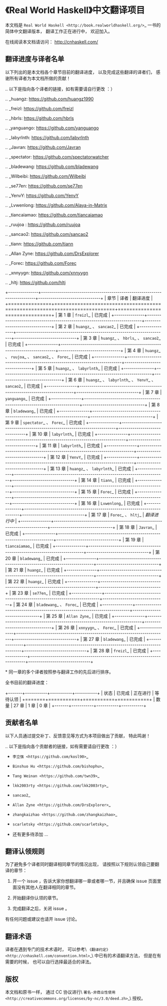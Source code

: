 《Real World Haskell》中文翻译项目
=======================================

本文档是 `Real World Haskell <http://book.realworldhaskell.org/>`_ 一书的简体中文翻译版本， 翻译工作正在进行中， 欢迎加入。

在线阅读本文档请访问： http://cnhaskell.com/


翻译进度与译者名单
--------------------------

以下列出的是本文档各个章节目前的翻译进度，
以及完成这些翻译的译者们，
感谢所有译者为本文档所做的贡献！

.. 以下是指向各个译者的链接，如有需要请自行更改 ：）

.. _huangz: https://github.com/huangz1990

.. _freizl: https://github.com/freizl

.. _hbrls: https://github.com/hbrls

.. _yanguango: https://github.com/yanguango

.. _labyrlnth: https://github.com/labyrlnth

.. _Javran: https://github.com/Javran

.. _spectator: https://github.com/spectatorwatcher

.. _bladewang: https://github.com/bladewang

.. _Wilbeibi: https://github.com/Wilbeibi

.. _se77en: https://github.com/se77en

.. _YenvY: https://github.com/YenvY

.. _Lvwenlong: https://github.com/Alaya-in-Matrix

.. _tiancaiamao: https://github.com/tiancaiamao

.. _ruujoa : https://github.com/ruujoa

.. _sancao2: https://github.com/sancao2

.. _tiann: https://github.com/tiann

.. _Allan Zyne: https://github.com/DrsExplorer

.. _Forec: https://github.com/Forec

.. _xnnyygn: https://github.com/xnnyygn

.. _hltj: https://github.com/hltj

+---------------+---------------------------------------------------------------------------+-------------------------------+
| 章节          | 译者                                                                      | 翻译进度                      |
+===============+===========================================================================+===============================+
| 第 1 章       | `freizl`_                                                                 | 已完成                        |
+---------------+---------------------------------------------------------------------------+-------------------------------+
| 第 2 章       | `huangz`_ 、 `sancao2`_                                                   | 已完成                        |
+---------------+---------------------------------------------------------------------------+-------------------------------+
| 第 3 章       | `huangz`_ 、 `hbrls`_ 、 `sancao2`_                                       | 已完成                        |
+---------------+---------------------------------------------------------------------------+-------------------------------+
| 第 4 章       | `huangz`_ 、 `ruujoa`_ 、 `sancao2`_ 、 `Forec`_                          | 已完成                        |
+---------------+---------------------------------------------------------------------------+-------------------------------+
| 第 5 章       | `huangz`_ 、 `labyrlnth`_                                                 | 已完成                        |
+---------------+---------------------------------------------------------------------------+-------------------------------+
| 第 6 章       | `huangz`_ 、 `labyrlnth`_ 、 `YenvY`_ 、 `sancao2`_                       | 已完成                        |
+---------------+---------------------------------------------------------------------------+-------------------------------+
| 第 7 章       | `yanguango`_                                                              | 已完成                        |
+---------------+---------------------------------------------------------------------------+-------------------------------+
| 第 8 章       | `bladewang`_                                                              | 已完成                        |
+---------------+---------------------------------------------------------------------------+-------------------------------+
| 第 9 章       | `spectator`_ 、 `Forec`_                                                  | 已完成                        |
+---------------+---------------------------------------------------------------------------+-------------------------------+
| 第 10 章      | `labyrlnth`_                                                              | 已完成                        |
+---------------+---------------------------------------------------------------------------+-------------------------------+
| 第 11 章      | `labyrlnth`_                                                              | 已完成                        |
+---------------+---------------------------------------------------------------------------+-------------------------------+
| 第 12 章      | `YenvY`_                                                                  | 已完成                        |
+---------------+---------------------------------------------------------------------------+-------------------------------+
| 第 13 章      | `huangz`_ 、 `labyrlnth`_                                                 | 已完成                        |
+---------------+---------------------------------------------------------------------------+-------------------------------+
| 第 14 章      | `tiann`_                                                                  | 已完成                        |
+---------------+---------------------------------------------------------------------------+-------------------------------+
| 第 15 章      | `Forec`_                                                                  | 已完成                        |
+---------------+---------------------------------------------------------------------------+-------------------------------+
| 第 16 章      | `Lvwenlong`_                                                              | 已完成                        |
+---------------+---------------------------------------------------------------------------+-------------------------------+
| 第 17 章      | `Forec`_ 、 `hltj`_                                                       | *翻译进行中*                  |
+---------------+---------------------------------------------------------------------------+-------------------------------+
| 第 18 章      | `Javran`_                                                                 | 已完成                        |
+---------------+---------------------------------------------------------------------------+-------------------------------+
| 第 19 章      | `tiancaiamao`_                                                            | 已完成                        |
+---------------+---------------------------------------------------------------------------+-------------------------------+
| 第 20 章      | `bladewang`_                                                              | 已完成                        |
+---------------+---------------------------------------------------------------------------+-------------------------------+
| 第 21 章      | `huangz`_                                                                 | 已完成                        |
+---------------+---------------------------------------------------------------------------+-------------------------------+
| 第 22 章      | `huangz`_                                                                 | 已完成                        |
+---------------+---------------------------------------------------------------------------+-------------------------------+
| 第 23 章      | `se77en`_                                                                 | 已完成                        |
+---------------+---------------------------------------------------------------------------+-------------------------------+
| 第 24 章      | `bladewang`_ 、 `Forec`_                                                  | 已完成                        |
+---------------+---------------------------------------------------------------------------+-------------------------------+
| 第 25 章      | `Allan Zyne`_                                                             | 已完成                        |
+---------------+---------------------------------------------------------------------------+-------------------------------+
| 第 26 章      | `xnnyygn`_ 、 `Forec`_                                                    | 已完成                        |
+---------------+---------------------------------------------------------------------------+-------------------------------+
| 第 27 章      | `bladewang`_                                                              | 已完成                        |
+---------------+---------------------------------------------------------------------------+-------------------------------+
| 第 28 章      | `freizl`_                                                                 | 已完成                        |
+---------------+---------------------------------------------------------------------------+-------------------------------+

\* 同一章的多个译者按照参与翻译工作的先后进行排序。

全书目前的翻译进度：

+-------+-----------+-----------+-----------+
| 状态  | 已完成    | 正在进行  | 等待认领  |
+=======+===========+===========+===========+
| 数量  | 27 章     | 1 章      | 0 章      |
+-------+-----------+-----------+-----------+


贡献者名单
-----------------

以下人员通过提交补丁、反馈意见等方式为本项目做出了贡献，
特此鸣谢！

.. 以下是指向各个贡献者的链接，如有需要请自行更改 ：）

- `李立强 <https://github.com/kosl90>`_

- `Binshuo Hu <https://github.com/bishophu>`_

- `Tang Weinan <https://github.com/twn39>`_

- `lkk2003rty <https://github.com/lkk2003rty>`_

- `sancao2`_

- `Allan Zyne <https://github.com/DrsExplorer>`_

- `zhangkaizhao <https://github.com/zhangkaizhao>`_

- `scarletsky <https://github.com/scarletsky>`_

- 还有更多待添加 ...


翻译认领规则
-----------------

为了避免多个译者同时翻译相同章节的情况出现，
请按照以下规则认领自己要翻译的章节：

1. 开一个 issue ，告诉大家你想翻译哪一章或者哪一节，并且确保 issue 页面里面没有其他人在翻译相同的章节。

2. 开始翻译你认领的章节。

3. 完成翻译之后，关闭 issue 。

有任何问题或建议也请开 issue 讨论。


翻译术语
-----------------

译者在遇到专门的技术术语时，
可以参考\ `《翻译约定》 <http://cnhaskell.com/convention.html>`_\ 中已有的术语翻译方法，
但是在有需要的时候，
也可以自行选择最适合的译法。


版权
----------------

本文档和原书一样，
通过 CC 协议进行\ `署名-非商业性使用 <http://creativecommons.org/licenses/by-nc/3.0/deed.zh>`_\ 授权。
